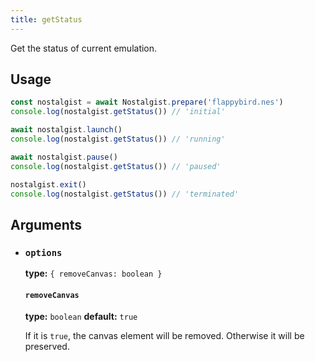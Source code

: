 ```yaml
---
title: getStatus
---
```


Get the status of current emulation.

## Usage
```js
const nostalgist = await Nostalgist.prepare('flappybird.nes')
console.log(nostalgist.getStatus()) // 'initial'

await nostalgist.launch()
console.log(nostalgist.getStatus()) // 'running'

await nostalgist.pause()
console.log(nostalgist.getStatus()) // 'paused'

nostalgist.exit()
console.log(nostalgist.getStatus()) // 'terminated'
```

## Arguments
+ ### `options`

  **type:** `{ removeCanvas: boolean }`

  #### `removeCanvas`
  **type:** `boolean` **default:** `true`

  If it is `true`, the canvas element will be removed. Otherwise it will be preserved.
